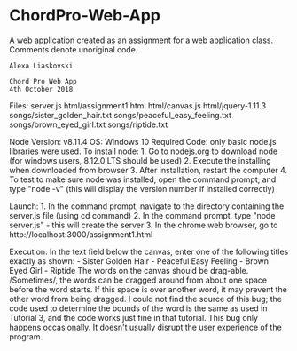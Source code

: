 # ChordPro-Web-App
A web application created as an assignment for a web application class. Comments denote unoriginal code.



	Alexa Liaskovski
	
	Chord Pro Web App
	4th October 2018
	


Files:			server.js
				html/assignment1.html
				html/canvas.js
				html/jquery-1.11.3
				songs/sister_golden_hair.txt
				songs/peaceful_easy_feeling.txt
				songs/brown_eyed_girl.txt
				songs/riptide.txt
				
Node Version:	v8.11.4
OS:				Windows 10
Required Code:	only basic node.js libraries were used.
				To install node:
					1. Go to nodejs.org to download node (for windows users, 8.12.0 LTS should be used)
					2. Execute the installing when downloaded from browser
					3. After installation, restart the computer
					4. To test to make sure node was installed, open the command prompt, and type "node -v" (this will display the version number if installed correctly)

Launch:			1. In the command prompt, navigate to the directory containing the server.js file (using cd command)
				2. In the command prompt, type "node server.js" - this will create the server
				3. In the chrome web browser, go to http://localhost:3000/assignment1.html

Execution:		In the text field below the canvas, enter one of the following titles exactly as shown:
					- Sister Golden Hair
					- Peaceful Easy Feeling
					- Brown Eyed Girl
					- Riptide
				The words on the canvas should be drag-able. /Sometimes/, the words can be dragged around from about one space before the word starts. 
				If this space is over another word, it may prevent the other word from being dragged. I could not find the source of this bug; the code used
				to determine the bounds of the word is the same as used in Tutorial 3, and the code works just fine in that tutorial. This bug only happens
				occasionally. It doesn't usually disrupt the user experience of the program. 
